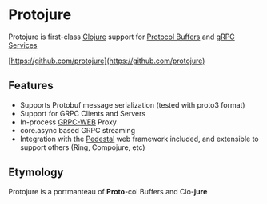 # Protojure

Protojure is first-class [Clojure](https://clojure.org/) support for
[Protocol Buffers](https://developers.google.com/protocol-buffers/) and [gRPC Services](https://grpc.io/)

[https://github.com/protojure](https://github.com/protojure)

## Features

* Supports Protobuf message serialization (tested with proto3 format)
* Support for GRPC Clients and Servers
* In-process [GRPC-WEB](https://github.com/grpc/grpc-web) Proxy
* core.async based GRPC streaming
* Integration with the [Pedestal](https://github.com/pedestal/pedestal) web framework included, and extensible to support others (Ring, Compojure, etc)

## Etymology

Protojure is a portmanteau of **Proto**-col Buffers and Clo-**jure**
